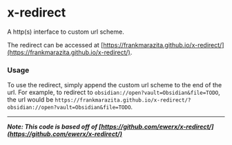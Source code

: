 # x-redirect

A http(s) interface to custom url scheme.

The redirect can be accessed at [https://frankmarazita.github.io/x-redirect/](https://frankmarazita.github.io/x-redirect/).

### Usage

To use the redirect, simply append the custom url scheme to the end of the url. For example, to redirect to `obsidian://open?vault=Obsidian&file=TODO`, the url would be `https://frankmarazita.github.io/x-redirect/?obsidian://open?vault=Obsidian&file=TODO`.

---

**_Note: This code is based off of [https://github.com/ewerx/x-redirect/](https://github.com/ewerx/x-redirect/)_**
